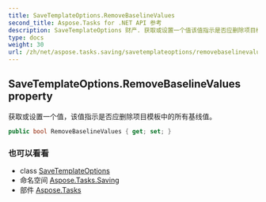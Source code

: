 ```yaml
---
title: SaveTemplateOptions.RemoveBaselineValues
second_title: Aspose.Tasks for .NET API 参考
description: SaveTemplateOptions 财产. 获取或设置一个值该值指示是否应删除项目模板中的所有基线值
type: docs
weight: 30
url: /zh/net/aspose.tasks.saving/savetemplateoptions/removebaselinevalues/
---
```

## SaveTemplateOptions.RemoveBaselineValues property

获取或设置一个值，该值指示是否应删除项目模板中的所有基线值。

```csharp
public bool RemoveBaselineValues { get; set; }
```

### 也可以看看

* class [SaveTemplateOptions](../)
* 命名空间 [Aspose.Tasks.Saving](../../savetemplateoptions/)
* 部件 [Aspose.Tasks](../../../)



